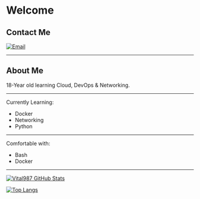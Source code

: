 # Welcome

## Contact Me
[![Email](https://img.shields.io/badge/Email-me-234518f?color=8B89CC&logo=protonmail&logoColor=8B89CC&style=for-the-badge)](mailto:apoorvvyavahare65@gmail.com)

---

## About Me

18-Year old learning Cloud, DevOps & Networking.

---

Currently Learning:

* Docker
* Networking
* Python

---

Comfortable with:

* Bash
* Docker

---

[![Vital987 GitHub Stats](https://github-readme-stats.vercel.app/api?username=vital987&show_icons=true&theme=radical)](https://github.com/vital987)

[![Top Langs](https://github-readme-stats.vercel.app/api/top-langs/?username=vital987&theme=radical)](https://github.com/anuraghazra/github-readme-stats)
